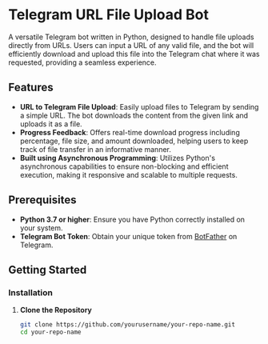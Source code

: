 # Telegram URL File Upload Bot

A versatile Telegram bot written in Python, designed to handle file uploads directly from URLs. Users can input a URL of any valid file, and the bot will efficiently download and upload this file into the Telegram chat where it was requested, providing a seamless experience.

## Features

- **URL to Telegram File Upload**: Easily upload files to Telegram by sending a simple URL. The bot downloads the content from the given link and uploads it as a file.
- **Progress Feedback**: Offers real-time download progress including percentage, file size, and amount downloaded, helping users to keep track of file transfer in an informative manner.
- **Built using Asynchronous Programming**: Utilizes Python's asynchronous capabilities to ensure non-blocking and efficient execution, making it responsive and scalable to multiple requests.

## Prerequisites

- **Python 3.7 or higher**: Ensure you have Python correctly installed on your system.
- **Telegram Bot Token**: Obtain your unique token from [BotFather](https://core.telegram.org/bots#botfather) on Telegram.

## Getting Started

### Installation
1. **Clone the Repository**
   ```bash
   git clone https://github.com/yourusername/your-repo-name.git
   cd your-repo-name
